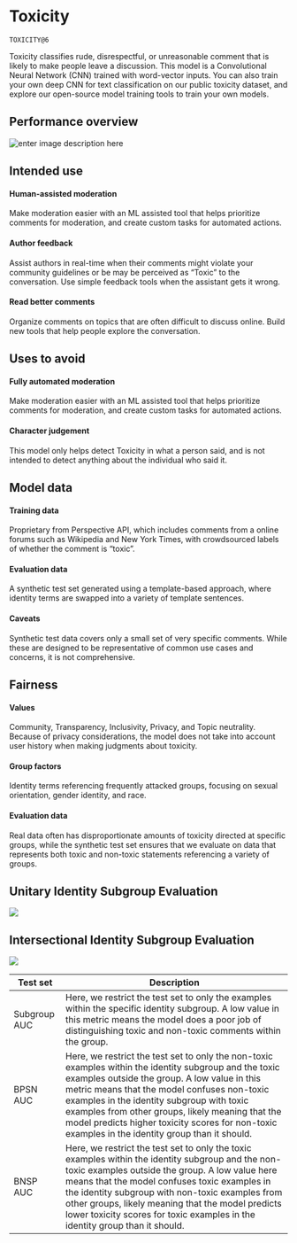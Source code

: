 # Toxicity 

    TOXICITY@6

Toxicity classifies rude, disrespectful, or unreasonable comment that is likely to make people leave a discussion. This model is a Convolutional Neural Network (CNN) trained with word-vector inputs. You can also train your own deep CNN for text classification on our public toxicity dataset, and explore our open-source model training tools to train your own models.


## Performance overview

![enter image description here](https://github.com/conversationai/perspectiveapi/blob/lucy-model-card/model_cards/1.png)


## Intended use


#### Human-assisted moderation
Make moderation easier with an ML assisted tool that helps prioritize comments for moderation, and create custom tasks for automated actions. 

#### Author feedback
Assist authors in real-time when their comments might violate your community guidelines or be may be perceived as “Toxic” to the conversation. Use simple feedback tools when the assistant gets it wrong. 

#### Read better comments
Organize comments on topics that are often difficult to discuss online. Build new tools that help people explore the conversation. 


## Uses to avoid

#### Fully automated moderation
Make moderation easier with an ML assisted tool that helps prioritize comments for moderation, and create custom tasks for automated actions. 

#### Character judgement
This model only helps detect Toxicity in what a person said, and is not intended to detect anything about the individual who said it.



## Model data

#### Training data
Proprietary from Perspective API, which includes comments from a online forums such as Wikipedia and New York Times, with crowdsourced labels of whether the comment is “toxic”.

#### Evaluation data
A synthetic test set generated using a template-based approach, where identity terms are swapped into a variety of template sentences.

#### Caveats
Synthetic test data covers only a small set of very specific comments. While these are designed to be representative of common use cases and concerns, it is not comprehensive.


## Fairness

#### Values
Community, Transparency, Inclusivity, Privacy, and Topic neutrality. Because of privacy considerations, the model does not take into account user history when making judgments about toxicity.

#### Group factors

Identity terms referencing frequently attacked groups, focusing on sexual orientation, gender identity, and race.

#### Evaluation data

Real data often has disproportionate amounts of toxicity directed at specific groups, while the synthetic test set ensures that we evaluate on data that represents both toxic and non-toxic statements referencing a variety of groups.


## Unitary Identity Subgroup Evaluation

![](https://github.com/conversationai/perspectiveapi/blob/lucy-model-card/model_cards/1.png)


## Intersectional Identity Subgroup Evaluation

![](https://github.com/conversationai/perspectiveapi/blob/lucy-model-card/model_cards/1.png)

| Test set   | Description                         |
|----------------|-------------------------------|
|Subgroup AUC|Here, we restrict the test set to only the examples within the specific identity subgroup. A low value in this metric means the model does a poor job of distinguishing toxic and non-toxic comments within the group.     
|BPSN AUC         |Here, we restrict the test set to only the non-toxic examples within the identity subgroup and the toxic examples outside the group. A low value in this metric means that the model confuses non-toxic examples in the identity subgroup with toxic examples from other groups, likely meaning that the model predicts higher toxicity scores for non-toxic examples in the identity group than it should.  
|BNSP AUC         |Here, we restrict the test set to only the toxic examples within the identity subgroup and the non-toxic examples outside the group. A low value here means that the model confuses toxic examples in the identity subgroup with non-toxic examples from other groups, likely meaning that the model predicts lower toxicity scores for toxic examples in the identity group than it should.|
